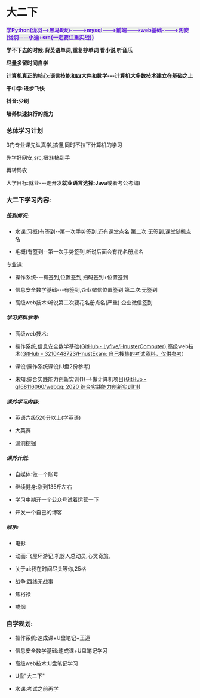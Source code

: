 # 大二下

**<font style="color:#601BDE;background-color:#E7E9E8;">学Python(泷羽-->黑马8天)---->mysql--->前端--->web基础---->网安(泷羽----小迪+src{一定要注重实战})</font>**

**学不下去的时候:背英语单词,重复抄单词         看小说       听音乐**

**尽量多留时间自学**

**计算机真正的核心:语言技能和四大件和数学---计算机大多数技术建立在基础之上**

**干中学:进步飞快**

**抖音:少刷**

**培养快速执行的能力**

### 总体学习计划
3门专业课先认真学,搞懂,同时不拉下计算机的学习

先学好网安,src,把3k搞到手

再转码农

大学目标:就业---走开发**就业语言选择:Java**或者考公考编(

### 大二下学习内容:
##### 签到情况:
- 水课:习概(有签到--第一次手势签到,还有课堂点名        第二次:无签到,课堂随机点名

- 毛概(有签到--第一次手势签到,听说后面会有花名册点名


专业课:

- 操作系统---有签到,位置签到,扫码签到+位置签到

- 信息安全数学基础---有签到,企业微信位置签到   第二次:无签到

- 高级web技术:听说第二次要花名册点名(严重)  企业微信签到


##### 学习资料参考:
- 高级web技术:

- 操作系统,信息安全数学基础([GitHub - Lyfive/HnusterComputer](https://github.com/Lyfive/HnusterComputer)),高级web技术([GitHub - 3210448723/HnustExa<u></u>m: 自己搜集的考试资料，仅供参考](https://github.com/3210448723/HnustExam))

- 课设:操作系统课设(U盘2份参考)

- 未知:综合实践能力创新实训(1)-->做计算机项目([GitHub - q168116060/webqq: 2020 综合实践能力创新实训(1)](https://github.com/q168116060/webqq))




##### 课外学习内容:
- 英语六级520分以上(学英语)

- 大英赛

- 漏洞挖掘




##### 课外计划:
- 自媒体:做一个账号

- 继续健身:涨到135斤左右

- 学习中期开一个公众号试着运营一下

- 开发一个自己的博客




##### 娱乐:
- 电影

- 动画:飞屋环游记,机器人总动员,心灵奇旅,

- 关于ai:我在时间尽头等你,25格

- 战争:西线无战事

- 焦裕禄

- 戒烟


### 自学规划:
- 操作系统:速成课+U盘笔记+王道

- 信息安全数学基础:速成课+U盘笔记学习

- 高级web技术:U盘笔记学习

- U盘"大二下"

- 水课:考试之前再学






